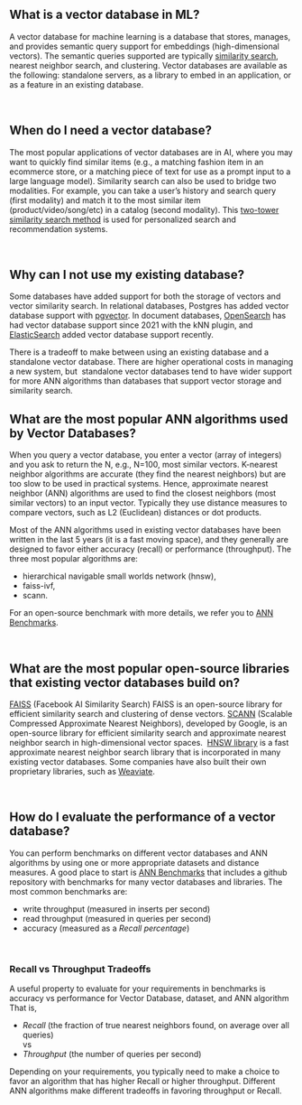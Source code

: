 **What is a vector database in ML?**
------------------------------------

A vector database for machine learning is a database that stores, manages, and provides semantic query support for embeddings (high-dimensional vectors). The semantic queries supported are typically [similarity search](http://www.hopsworks.ai/dictionary/similarity-search), nearest neighbor search, and clustering. Vector databases are available as the following: standalone servers, as a library to embed in an application, or as a feature in an existing database.

‍

**When do I need a vector database?**
-------------------------------------

The most popular applications of vector databases are in AI, where you may want to quickly find similar items (e.g., a matching fashion item in an ecommerce store, or a matching piece of text for use as a prompt input to a large language model). Similarity search can also be used to bridge two modalities. For example, you can take a user’s history and search query (first modality) and match it to the most similar item (product/video/song/etc) in a catalog (second modality). This [two-tower similarity search method](https://www.youtube.com/watch?v=tz6Tg-NCFLU&vl=en) is used for personalized search and recommendation systems.

‍

**Why can I not use my existing database?**
-------------------------------------------

Some databases have added support for both the storage of vectors and vector similarity search. In relational databases, Postgres has added vector database support with [pgvector](https://github.com/pgvector/pgvector). In document databases, [OpenSearch](https://opensearch.org/platform/search/vector-database.html) has had vector database support since 2021 with the kNN plugin, and [ElasticSearch](https://www.elastic.co/what-is/vector-search) added vector database support recently. 

There is a tradeoff to make between using an existing database and a standalone vector database. There are higher operational costs in managing a new system, but  standalone vector databases tend to have wider support for more ANN algorithms than databases that support vector storage and similarity search.

**What are the most popular ANN algorithms used by Vector Databases?**
----------------------------------------------------------------------

When you query a vector database, you enter a vector (array of integers) and you ask to return the N, e.g., N=100, most similar vectors. K-nearest neighbor algorithms are accurate (they find the nearest neighbors) but are too slow to be used in practical systems. Hence, approximate nearest neighbor (ANN) algorithms are used to find the closest neighbors (most similar vectors) to an input vector. Typically they use distance measures to compare vectors, such as L2 (Euclidean) distances or dot products.

Most of the ANN algorithms used in existing vector databases have been written in the last 5 years (it is a fast moving space), and they generally are designed to favor either accuracy (recall) or performance (throughput). The three most popular algorithms are: 

* hierarchical navigable small worlds network (hnsw),
* faiss-ivf,
* scann.

For an open-source benchmark with more details, we refer you to [ANN Benchmarks](https://ann-benchmarks.com/).

‍

**What are the most popular open-source libraries that existing vector databases build on?**
--------------------------------------------------------------------------------------------

[FAISS](https://github.com/facebookresearch/faiss) (Facebook AI Similarity Search) FAISS is an open-source library for efficient similarity search and clustering of dense vectors. [SCANN](https://github.com/google-research/google-research/tree/master/scann) (Scalable Compressed Approximate Nearest Neighbors), developed by Google, is an open-source library for efficient similarity search and approximate nearest neighbor search in high-dimensional vector spaces.  [HNSW library](https://github.com/nmslib/hnswlib) is a fast approximate nearest neighbor search library that is incorporated in many existing vector databases. Some companies have also built their own proprietary libraries, such as [Weaviate](https://ann-benchmarks.com/weaviate.html). 

‍

**How do I evaluate the performance of a vector database?**
-----------------------------------------------------------

You can perform benchmarks on different vector databases and ANN algorithms by using one or more appropriate datasets and distance measures. A good place to start is [ANN Benchmarks](https://ann-benchmarks.com/) that includes a github repository with benchmarks for many vector databases and libraries. The most common benchmarks are:

* write throughput (measured in inserts per second)
* read throughput (measured in queries per second)
* accuracy (measured as a *Recall percentage*)

‍

### **Recall vs Throughput Tradeoffs**

A useful property to evaluate for your requirements in benchmarks is accuracy vs performance for Vector Database, dataset, and ANN algorithm That is, 

* *Recall* (the fraction of true nearest neighbors found, on average over all queries)  
vs
* *Throughput* (the number of queries per second)

Depending on your requirements, you typically need to make a choice to favor an algorithm that has higher Recall or higher throughput. Different ANN algorithms make different tradeoffs in favoring throughput or Recall.

‍

